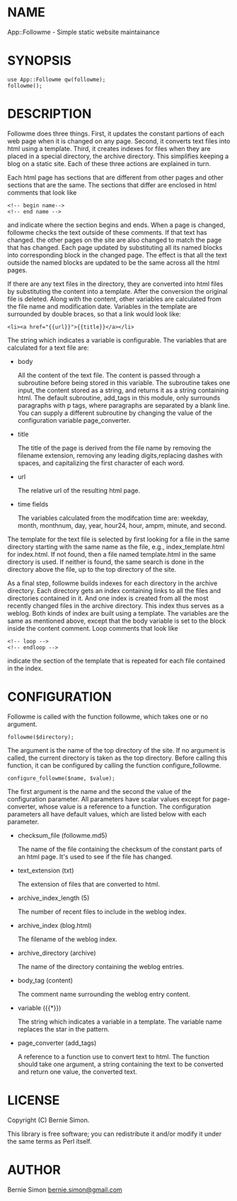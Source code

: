 # NAME

App::Followme - Simple static website maintainance

# SYNOPSIS

    use App::Followme qw(followme);
    followme();

# DESCRIPTION

Followme does three things. First, it updates the constant partions of each web
page when it is changed on any page. Second, it converts text files into html
using a template. Third, it creates indexes for files when they are placed in a
special directory, the archive directory. This simplifies keeping a blog on a
static site. Each of these three actions are explained in turn.

Each html page has sections that are different from other pages and other
sections that are the same. The sections that differ are enclosed in html
comments that look like

    <!-- begin name-->
    <!-- end name -->

and indicate where the section begins and ends. When a page is changed, followme
checks the text outside of these comments. If that text has changed. the other
pages on the site are also changed to match the page that has changed. Each page
updated by substituting all its named blocks into corresponding block in the
changed page. The effect is that all the text outside the named blocks are
updated to be the same across all the html pages.

If there are any text files in the directory, they are converted into html files
by substituting the content into a template. After the conversion the original
file is deleted. Along with the content, other variables are calculated from the
file name and modification date. Variables in the template are surrounded by
double braces, so that a link would look like:

    <li><a href="{{url}}">{{title}}</a></li>

The string which indicates a variable is configurable. The variables that are
calculated for a text file are:

- body

    All the content of the text file. The content is passed through a subroutine
    before being stored in this variable. The subroutine takes one input, the
    content stored as a string, and returns it as a string containing html. The
    default subroutine, add\_tags in this module, only surrounds paragraphs with
    p tags, where paragraphs are separated by a blank line. You can supply a
    different subroutine by changing the value of the configuration variable
    page\_converter.

- title

    The title of the page is derived from the file name by removing the filename
    extension, removing any leading digits,replacing dashes with spaces, and
    capitalizing the first character of each word.

- url

    The relative url of the resulting html page. 

- time fields

    The variables calculated from the modifcation time are: weekday, month,
    monthnum, day, year, hour24, hour, ampm, minute, and second.

The template for the text file is selected by first looking for a file in
the same directory starting with the same name as the file, e.g.,
index\_template.html for index.html. If not found, then a file named
template.html in the same directory is used. If neither is found, the same
search is done in the directory above the file, up to the top directory of
the site.

As a final step, followme builds indexes for each directory in the archive
directory. Each directory gets an index containing links to all the files and
directories contained in it. And one index is created from all the most
recently changed files in the archive directory. This index thus serves as a
weblog. Both kinds of index are built using a template. The variables are
the same as mentioned above, except that the body variable is set to the
block inside the content comment. Loop comments that look like

    <!-- loop -->
    <!-- endloop -->

indicate the section of the template that is repeated for each file contained
in the index. 

# CONFIGURATION

Followme is called with the function followme, which takes one or no argument.

    followme($directory);
    

The argument is the name of the top directory of the site. If no argument is
called, the current directory is taken as the top directory. Before calling
this function, it can be configured by calling the function configure\_followme.

    configure_followme($name, $value);

The first argument is the name and the second the value of the configuration
parameter. All parameters have scalar values except for page-converter, whose
value is a reference to a function. The configuration parameters all have default
values, which are listed below with each parameter.

- checksum\_file (followme.md5)

    The name of the file containing the checksum of the constant parts of an html
    page. It's used to see if the file has changed.

- text\_extension (txt)

    The extension of files that are converted to html.

- archive\_index\_length (5)

    The number of recent files to include in the weblog index.

- archive\_index (blog.html)

    The filename of the weblog index.

- archive\_directory (archive)

    The name of the directory containing the weblog entries.

- body\_tag (content)

    The comment name surrounding the weblog entry content.

- variable ({{\*}})

    The string which indicates a variable in a template. The variable name replaces
    the star in the pattern.

- page\_converter (add\_tags)

    A reference to a function use to convert text to html. The function should
    take one argument, a string containing the text to be converted and return one
    value, the converted text.

# LICENSE

Copyright (C) Bernie Simon.

This library is free software; you can redistribute it and/or modify
it under the same terms as Perl itself.

# AUTHOR

Bernie Simon <bernie.simon@gmail.com>
